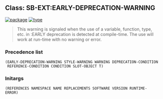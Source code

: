 ## Class: SB-EXT:EARLY-DEPRECATION-WARNING
[![package](https://img.shields.io/badge/Package-SB--EXT-5f9ea0.svg?style=social&colorA=999999)](../) [![type](https://img.shields.io/badge/Type-Class-5f9ea0.svg?style=social&colorA=999999)](../#class) 

> This warning is signaled when the use of a variable,
> function, type, etc. in :EARLY deprecation is detected at
> compile-time. The use will work at run-time with no warning or
> error.

### Precedence list
```
(EARLY-DEPRECATION-WARNING STYLE-WARNING WARNING DEPRECATION-CONDITION
 REFERENCE-CONDITION CONDITION SLOT-OBJECT T)
```
### Initargs
```
(REFERENCES NAMESPACE NAME REPLACEMENTS SOFTWARE VERSION RUNTIME-ERROR)
```
